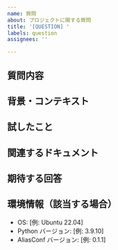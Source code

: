 ```yaml
---
name: 質問
about: プロジェクトに関する質問
title: '[QUESTION] '
labels: question
assignees: ''

---
```


## 質問内容
<!-- 質問を明確に記入してください -->

## 背景・コンテキスト
<!-- なぜこの質問をしているのか、背景情報を提供してください -->

## 試したこと
<!-- 既に試したことや調査したことがあれば記入してください -->

## 関連するドキュメント
<!-- 参照したドキュメントやコードがあれば記入してください -->

## 期待する回答
<!-- どのような情報を求めているか説明してください -->

## 環境情報（該当する場合）
- OS: [例: Ubuntu 22.04]
- Python バージョン: [例: 3.9.10]
- AliasConf バージョン: [例: 0.1.1]